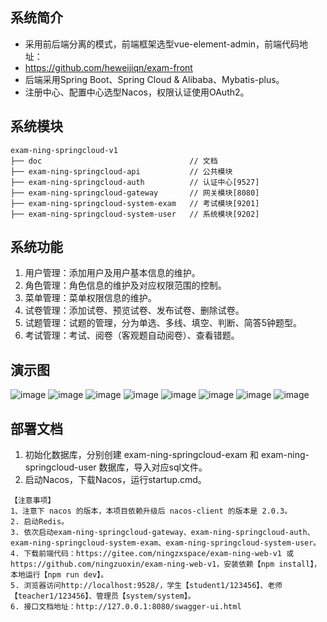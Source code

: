 ## 系统简介
* 采用前后端分离的模式，前端框架选型vue-element-admin，前端代码地址：
* https://github.com/heweijiqn/exam-front 
* 后端采用Spring Boot、Spring Cloud & Alibaba、Mybatis-plus。
* 注册中心、配置中心选型Nacos，权限认证使用OAuth2。

## 系统模块
~~~
exam-ning-springcloud-v1
├── doc                                 // 文档
├── exam-ning-springcloud-api           // 公共模块
├── exam-ning-springcloud-auth          // 认证中心[9527]
├── exam-ning-springcloud-gateway       // 网关模块[8080]
├── exam-ning-springcloud-system-exam   // 考试模块[9201]
├── exam-ning-springcloud-system-user   // 系统模块[9202]
~~~

## 系统功能
1. 用户管理：添加用户及用户基本信息的维护。
2. 角色管理：角色信息的维护及对应权限范围的控制。
3. 菜单管理：菜单权限信息的维护。
4. 试卷管理：添加试卷、预览试卷、发布试卷、删除试卷。
5. 试题管理：试题的管理，分为单选、多线、填空、判断、简答5钟题型。
6. 考试管理：考试、阅卷（客观题自动阅卷）、查看错题。

## 演示图
![image](https://github.com/heweijiqn/exam-backend/assets/95403358/70361109-faeb-40c7-aa4a-978787bc3d3a)
![image](https://github.com/heweijiqn/exam-backend/assets/95403358/866c0513-29e2-4935-a4cd-c2fe3187d7ca)
![image](https://github.com/heweijiqn/exam-backend/assets/95403358/eda3cb08-0f55-4c9a-b9f2-0f6d76a167a2)
![image](https://github.com/heweijiqn/exam-backend/assets/95403358/7dd73a87-6186-43df-abac-b830c3d62dd5)
![image](https://github.com/heweijiqn/exam-backend/assets/95403358/d21509ff-dac4-4d73-bd88-8abee4936bbf)
![image](https://github.com/heweijiqn/exam-backend/assets/95403358/b4489084-ac5d-4e17-a4d7-04da6374a8ed)
![image](https://github.com/heweijiqn/exam-backend/assets/95403358/946eb8d7-277d-486a-b8f1-da04ca76b464)
![image](https://github.com/heweijiqn/exam-backend/assets/95403358/e87c1c31-65bc-4598-a3df-7c002554f67f)








## 部署文档
1. 初始化数据库，分别创建 exam-ning-springcloud-exam 和 exam-ning-springcloud-user 数据库，导入对应sql文件。 
2. 启动Nacos，下载Nacos，运行startup.cmd。
```
【注意事项】
1、注意下 nacos 的版本，本项目依赖升级后 nacos-client 的版本是 2.0.3。
2. 启动Redis。
3. 依次启动exam-ning-springcloud-gateway、exam-ning-springcloud-auth、exam-ning-springcloud-system-exam、exam-ning-springcloud-system-user。
4. 下载前端代码：https://gitee.com/ningzxspace/exam-ning-web-v1 或 https://github.com/ningzuoxin/exam-ning-web-v1，安装依赖【npm install】，本地运行【npm run dev】。
5. 浏览器访问http://localhost:9528/，学生【student1/123456】、老师【teacher1/123456】、管理员【system/system】。
6. 接口文档地址：http://127.0.0.1:8080/swagger-ui.html

